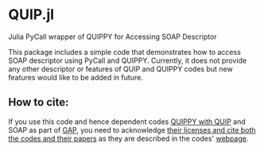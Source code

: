 # QUIP.jl
Julia PyCall wrapper of QUIPPY for Accessing SOAP Descriptor

This package includes a simple code that demonstrates how to access SOAP descriptor using PyCall and QUIPPY. 
Currently, it does not provide any other descriptor or features of QUIP and QUIPPY codes but new features would like to be added in future. 


## How to cite:

If you use this code and hence dependent codes [QUIPPY with QUIP](http://libatoms.github.io/QUIP/) and SOAP as part of [GAP](http://libatoms.github.io/GAP/), you need to acknowledge [their licenses and cite both the codes and their papers](http://www.libatoms.org/gap/gap_download.html) as they are described in the codes' [webpage](http://libatoms.github.io/QUIP/).
